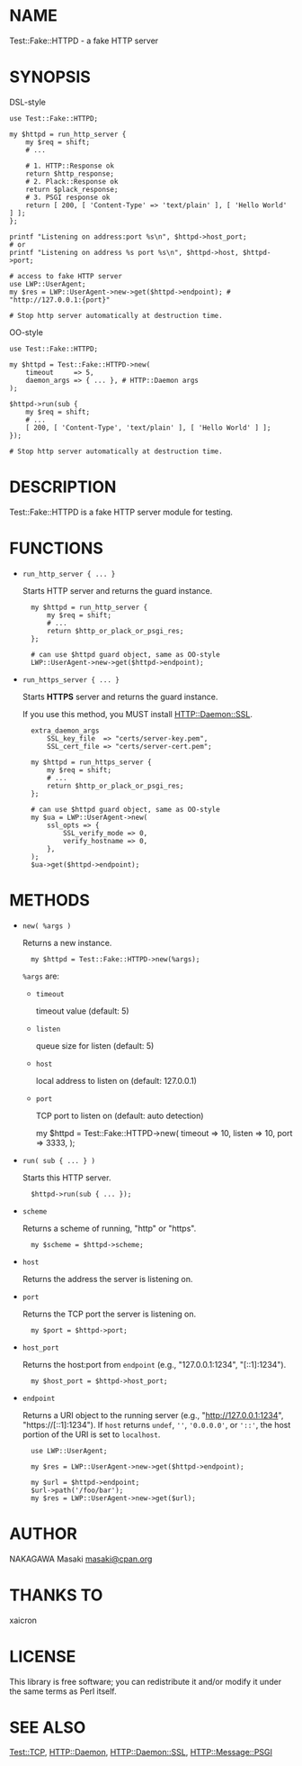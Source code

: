 # NAME

Test::Fake::HTTPD - a fake HTTP server

# SYNOPSIS

DSL-style

    use Test::Fake::HTTPD;

    my $httpd = run_http_server {
        my $req = shift;
        # ...

        # 1. HTTP::Response ok
        return $http_response;
        # 2. Plack::Response ok
        return $plack_response;
        # 3. PSGI response ok
        return [ 200, [ 'Content-Type' => 'text/plain' ], [ 'Hello World' ] ];
    };

    printf "Listening on address:port %s\n", $httpd->host_port;
    # or
    printf "Listening on address %s port %s\n", $httpd->host, $httpd->port;

    # access to fake HTTP server
    use LWP::UserAgent;
    my $res = LWP::UserAgent->new->get($httpd->endpoint); # "http://127.0.0.1:{port}"

    # Stop http server automatically at destruction time.

OO-style

    use Test::Fake::HTTPD;

    my $httpd = Test::Fake::HTTPD->new(
        timeout     => 5,
        daemon_args => { ... }, # HTTP::Daemon args
    );

    $httpd->run(sub {
        my $req = shift;
        # ...
        [ 200, [ 'Content-Type', 'text/plain' ], [ 'Hello World' ] ];
    });

    # Stop http server automatically at destruction time.

# DESCRIPTION

Test::Fake::HTTPD is a fake HTTP server module for testing.

# FUNCTIONS

- `run_http_server { ... }`

    Starts HTTP server and returns the guard instance.

        my $httpd = run_http_server {
            my $req = shift;
            # ...
            return $http_or_plack_or_psgi_res;
        };

        # can use $httpd guard object, same as OO-style
        LWP::UserAgent->new->get($httpd->endpoint);

- `run_https_server { ... }`

    Starts **HTTPS** server and returns the guard instance.

    If you use this method, you MUST install [HTTP::Daemon::SSL](https://metacpan.org/pod/HTTP%3A%3ADaemon%3A%3ASSL).

        extra_daemon_args
            SSL_key_file  => "certs/server-key.pem",
            SSL_cert_file => "certs/server-cert.pem";

        my $httpd = run_https_server {
            my $req = shift;
            # ...
            return $http_or_plack_or_psgi_res;
        };

        # can use $httpd guard object, same as OO-style
        my $ua = LWP::UserAgent->new(
            ssl_opts => {
                SSL_verify_mode => 0,
                verify_hostname => 0,
            },
        );
        $ua->get($httpd->endpoint);

# METHODS

- `new( %args )`

    Returns a new instance.

        my $httpd = Test::Fake::HTTPD->new(%args);

    `%args` are:

    - `timeout`

        timeout value (default: 5)

    - `listen`

        queue size for listen (default: 5)

    - `host`

        local address to listen on (default: 127.0.0.1)

    - `port`

        TCP port to listen on (default: auto detection)

        my $httpd = Test::Fake::HTTPD->new(
            timeout => 10,
            listen  => 10,
            port    => 3333,
        );

- `run( sub { ... } )`

    Starts this HTTP server.

        $httpd->run(sub { ... });

- `scheme`

    Returns a scheme of running, "http" or "https".

        my $scheme = $httpd->scheme;

- `host`

    Returns the address the server is listening on.

- `port`

    Returns the TCP port the server is listening on.

        my $port = $httpd->port;

- `host_port`

    Returns the host:port from `endpoint` (e.g., "127.0.0.1:1234", "\[::1\]:1234").

        my $host_port = $httpd->host_port;

- `endpoint`

    Returns a URI object to the running server (e.g., "http://127.0.0.1:1234",
    "https://\[::1\]:1234"). If `host` returns `undef`, `''`, `'0.0.0.0'`,
    or `'::'`, the host portion of the URI is set to `localhost`.

        use LWP::UserAgent;

        my $res = LWP::UserAgent->new->get($httpd->endpoint);

        my $url = $httpd->endpoint;
        $url->path('/foo/bar');
        my $res = LWP::UserAgent->new->get($url);

# AUTHOR

NAKAGAWA Masaki <masaki@cpan.org>

# THANKS TO

xaicron

# LICENSE

This library is free software; you can redistribute it and/or modify
it under the same terms as Perl itself.

# SEE ALSO

[Test::TCP](https://metacpan.org/pod/Test%3A%3ATCP), [HTTP::Daemon](https://metacpan.org/pod/HTTP%3A%3ADaemon), [HTTP::Daemon::SSL](https://metacpan.org/pod/HTTP%3A%3ADaemon%3A%3ASSL), [HTTP::Message::PSGI](https://metacpan.org/pod/HTTP%3A%3AMessage%3A%3APSGI)

